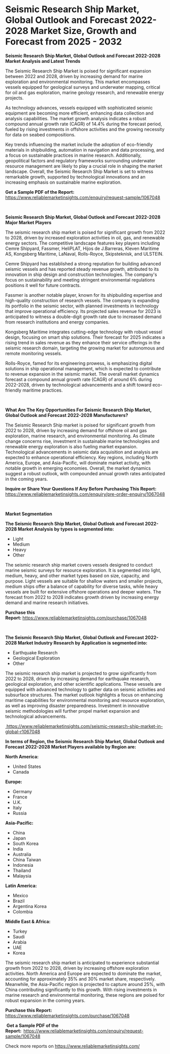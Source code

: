 <p><h1>Seismic Research Ship Market, Global Outlook and Forecast 2022-2028 Market Size, Growth and Forecast from 2025 - 2032</h1></p><p><strong>Seismic Research Ship Market, Global Outlook and Forecast 2022-2028 Market Analysis and Latest Trends</strong></p>
<p><p>The Seismic Research Ship Market is poised for significant expansion between 2022 and 2028, driven by increasing demand for marine exploration and environmental monitoring. This market encompasses vessels equipped for geological surveys and underwater mapping, critical for oil and gas exploration, marine geology research, and renewable energy projects. </p><p>As technology advances, vessels equipped with sophisticated seismic equipment are becoming more efficient, enhancing data collection and analysis capabilities. The market growth analysis indicates a robust compound annual growth rate (CAGR) of 14.4% during the forecast period, fueled by rising investments in offshore activities and the growing necessity for data on seabed compositions. </p><p>Key trends influencing the market include the adoption of eco-friendly materials in shipbuilding, automation in navigation and data processing, and a focus on sustainable practices in marine research. Additionally, geopolitical factors and regulatory frameworks surrounding underwater resource management are likely to play a crucial role in shaping the market landscape. Overall, the Seismic Research Ship Market is set to witness remarkable growth, supported by technological innovations and an increasing emphasis on sustainable marine exploration.</p></p>
<p><strong>Get a Sample PDF of the Report:&nbsp;</strong> <a href="https://www.reliablemarketinsights.com/enquiry/request-sample/1067048?utm_campaign=2630&utm_medium=2&utm_source=Github&utm_content=ia&utm_term=21032025&utm_id=seismic-research-ship-market-global-outlook-and-forecast-2022-2028">https://www.reliablemarketinsights.com/enquiry/request-sample/1067048</a></p>
<p>&nbsp;</p>
<p><strong>Seismic Research Ship Market, Global Outlook and Forecast 2022-2028 Major Market Players</strong></p>
<p><p>The seismic research ship market is poised for significant growth from 2022 to 2028, driven by increased exploration activities in oil, gas, and renewable energy sectors. The competitive landscape features key players including Cemre Shipyard, Fassmer, HeliPLAT, Hijos de J.Barreras, Kleven Maritime AS, Kongsberg Maritime, LaNaval, Rolls-Royce, Skipsteknisk, and ULSTEIN.</p><p>Cemre Shipyard has established a strong reputation for building advanced seismic vessels and has reported steady revenue growth, attributed to its innovation in ship design and construction technologies. The company's focus on sustainability and meeting stringent environmental regulations positions it well for future contracts.</p><p>Fassmer is another notable player, known for its shipbuilding expertise and high-quality construction of research vessels. The company is expanding its portfolio in the seismic sector, with planned investments in technology that improve operational efficiency. Its projected sales revenue for 2023 is anticipated to witness a double-digit growth rate due to increased demand from research institutions and energy companies.</p><p>Kongsberg Maritime integrates cutting-edge technology with robust vessel design, focusing on smart ship solutions. Their forecast for 2025 indicates a rising trend in sales revenue as they enhance their service offerings in the seismic research domain, targeting the growing market for autonomous and remote monitoring vessels.</p><p>Rolls-Royce, famed for its engineering prowess, is emphasizing digital solutions in ship operational management, which is expected to contribute to revenue expansion in the seismic market. The overall market dynamics forecast a compound annual growth rate (CAGR) of around 6% during 2022-2028, driven by technological advancements and a shift toward eco-friendly maritime practices.</p></p>
<p>&nbsp;</p>
<p><strong>What Are The Key Opportunities For Seismic Research Ship Market, Global Outlook and Forecast 2022-2028 Manufacturers?</strong></p>
<p><p>The Seismic Research Ship market is poised for significant growth from 2022 to 2028, driven by increasing demand for offshore oil and gas exploration, marine research, and environmental monitoring. As climate change concerns rise, investment in sustainable marine technologies and renewable energy exploration is also fueling market expansion. Technological advancements in seismic data acquisition and analysis are expected to enhance operational efficiency. Key regions, including North America, Europe, and Asia-Pacific, will dominate market activity, with notable growth in emerging economies. Overall, the market dynamics suggest a robust outlook, with compounded annual growth rates anticipated in the coming years.</p></p>
<p><strong>Inquire or Share Your Questions If Any Before Purchasing This Report:</strong> <a href="https://www.reliablemarketinsights.com/enquiry/pre-order-enquiry/1067048?utm_campaign=2630&utm_medium=2&utm_source=Github&utm_content=ia&utm_term=21032025&utm_id=seismic-research-ship-market-global-outlook-and-forecast-2022-2028">https://www.reliablemarketinsights.com/enquiry/pre-order-enquiry/1067048</a></p>
<p>&nbsp;</p>
<p><strong>Market Segmentation</strong></p>
<p><strong>The Seismic Research Ship Market, Global Outlook and Forecast 2022-2028 Market Analysis by types is segmented into:</strong></p>
<p><ul><li>Light</li><li>Medium</li><li>Heavy</li><li>Other</li></ul></p>
<p><p>The seismic research ship market covers vessels designed to conduct marine seismic surveys for resource exploration. It is segmented into light, medium, heavy, and other market types based on size, capacity, and purpose. Light vessels are suitable for shallow waters and smaller projects, medium ships offer a balance of capability for diverse tasks, while heavy vessels are built for extensive offshore operations and deeper waters. The forecast from 2022 to 2028 indicates growth driven by increasing energy demand and marine research initiatives.</p></p>
<p><strong>Purchase this Report:&nbsp;</strong><a href="https://www.reliablemarketinsights.com/purchase/1067048?utm_campaign=2630&utm_medium=2&utm_source=Github&utm_content=ia&utm_term=21032025&utm_id=seismic-research-ship-market-global-outlook-and-forecast-2022-2028">https://www.reliablemarketinsights.com/purchase/1067048</a></p>
<p>&nbsp;</p>
<p><strong>The Seismic Research Ship Market, Global Outlook and Forecast 2022-2028 Market Industry Research by Application is segmented into:</strong></p>
<p><ul><li>Earthquake Research</li><li>Geological Exploration</li><li>Other</li></ul></p>
<p><p>The seismic research ship market is projected to grow significantly from 2022 to 2028, driven by increasing demand for earthquake research, geological exploration, and other scientific applications. These vessels are equipped with advanced technology to gather data on seismic activities and subsurface structures. The market outlook highlights a focus on enhancing maritime capabilities for environmental monitoring and resource exploration, as well as improving disaster preparedness. Investment in innovative seismic methodologies will further propel market expansion and technological advancements.</p></p>
<p><a href="https://www.reliablemarketinsights.com/seismic-research-ship-market-in-global-r1067048?utm_campaign=2630&utm_medium=2&utm_source=Github&utm_content=ia&utm_term=21032025&utm_id=seismic-research-ship-market-global-outlook-and-forecast-2022-2028">&nbsp;https://www.reliablemarketinsights.com/seismic-research-ship-market-in-global-r1067048</a></p>
<p><strong>In terms of Region, the Seismic Research Ship Market, Global Outlook and Forecast 2022-2028 Market Players available by Region are:</strong></p>
<p>
    <p> <strong> North America: </strong>
        <ul>
            <li>United States</li>
            <li>Canada</li>
        </ul>
        </p> 
    <p> <strong> Europe: </strong>
        <ul>
            <li>Germany</li>
            <li>France</li>
            <li>U.K.</li>
            <li>Italy</li>
            <li>Russia</li>
        </ul>
        </p> 
    <p> <strong> Asia-Pacific: </strong>
        <ul>
            <li>China</li>
            <li>Japan</li>
            <li>South Korea</li>
            <li>India</li>
            <li>Australia</li>
            <li>China Taiwan</li>
            <li>Indonesia</li>
            <li>Thailand</li>
            <li>Malaysia</li>
        </ul>
        </p> 
    <p> <strong> Latin America: </strong>
        <ul>
            <li>Mexico</li>
            <li>Brazil</li>
            <li>Argentina Korea</li>
            <li>Colombia</li>
        </ul>
        </p> 
    <p> <strong> Middle East & Africa: </strong>
        <ul>
            <li>Turkey</li>
            <li>Saudi</li>
            <li>Arabia</li>
            <li>UAE</li>
            <li>Korea</li>
        </ul>
    </p>
    </p>
<p><p>The seismic research ship market is anticipated to experience substantial growth from 2022 to 2028, driven by increasing offshore exploration activities. North America and Europe are expected to dominate the market, accounting for approximately 35% and 30% market share, respectively. Meanwhile, the Asia-Pacific region is projected to capture around 25%, with China contributing significantly to this growth. With rising investments in marine research and environmental monitoring, these regions are poised for robust expansion in the coming years.</p></p>
<p><strong>Purchase this Report: </strong><a href="https://www.reliablemarketinsights.com/purchase/1067048?utm_campaign=2630&utm_medium=2&utm_source=Github&utm_content=ia&utm_term=21032025&utm_id=seismic-research-ship-market-global-outlook-and-forecast-2022-2028">https://www.reliablemarketinsights.com/purchase/1067048</a></p>
<p>&nbsp;<strong>Get a Sample PDF of the Report:&nbsp;&nbsp;</strong><a href="https://www.reliablemarketinsights.com/enquiry/request-sample/1067048?utm_campaign=2630&utm_medium=2&utm_source=Github&utm_content=ia&utm_term=21032025&utm_id=seismic-research-ship-market-global-outlook-and-forecast-2022-2028">https://www.reliablemarketinsights.com/enquiry/request-sample/1067048</a></p>
<p><strong></strong></p>
<p>Check more reports on <a href="https://www.reliablemarketinsights.com/?utm_campaign=2630&utm_medium=2&utm_source=Github&utm_content=ia&utm_term=21032025&utm_id=seismic-research-ship-market-global-outlook-and-forecast-2022-2028">https://www.reliablemarketinsights.com/</a></p>